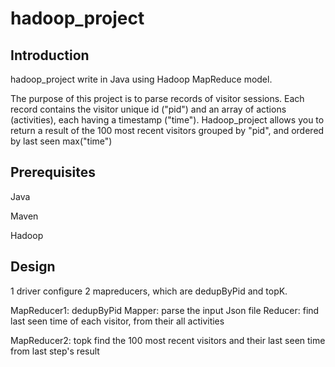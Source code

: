 # hadoop_project

## Introduction
hadoop_project write in Java using Hadoop MapReduce model.

The purpose of this project is to parse records of visitor sessions. Each record contains the visitor unique id ("pid") and an array of actions (activities), each having a timestamp ("time"). Hadoop_project allows you to return a result of the 100 most recent visitors grouped by "pid", and ordered by last seen max("time")

## Prerequisites
Java

Maven

Hadoop

## Design

1 driver configure 2 mapreducers, which are dedupByPid and topK.
 
MapReducer1: dedupByPid
  Mapper: parse the input Json file 
  Reducer: find last seen time of each visitor, from their all activities

MapReducer2: topk
  find the 100 most recent visitors and their last seen time from last step's result

